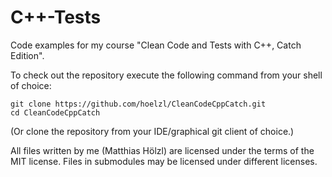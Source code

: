C++-Tests
=========

Code examples for my course "Clean Code and Tests with C++, Catch Edition".

To check out the repository execute the following command from your shell of choice:

    git clone https://github.com/hoelzl/CleanCodeCppCatch.git
    cd CleanCodeCppCatch

(Or clone the repository from your IDE/graphical git client of choice.)

All files written by me (Matthias Hölzl) are licensed under the terms of the MIT
license. Files in submodules may be licensed under different licenses.

